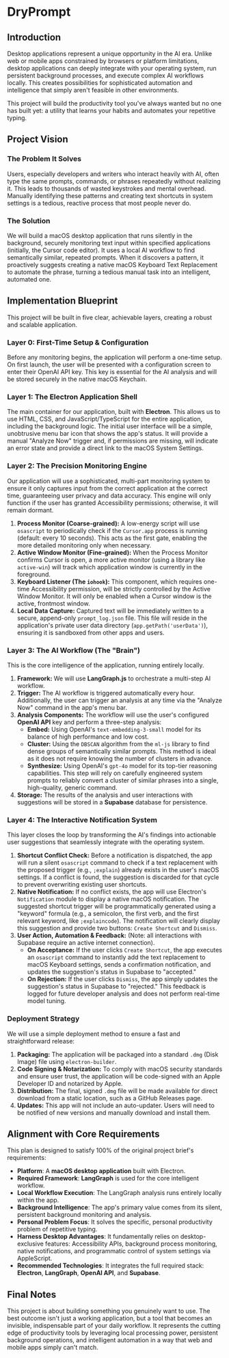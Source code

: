 # DryPrompt

## Introduction

Desktop applications represent a unique opportunity in the AI era. Unlike web or mobile apps constrained by browsers or platform limitations, desktop applications can deeply integrate with your operating system, run persistent background processes, and execute complex AI workflows locally. This creates possibilities for sophisticated automation and intelligence that simply aren't feasible in other environments.

This project will build the productivity tool you've always wanted but no one has built yet: a utility that learns your habits and automates your repetitive typing.

## Project Vision

### The Problem It Solves
Users, especially developers and writers who interact heavily with AI, often type the same prompts, commands, or phrases repeatedly without realizing it. This leads to thousands of wasted keystrokes and mental overhead. Manually identifying these patterns and creating text shortcuts in system settings is a tedious, reactive process that most people never do.

### The Solution
We will build a macOS desktop application that runs silently in the background, securely monitoring text input within specified applications (initially, the Cursor code editor). It uses a local AI workflow to find semantically similar, repeated prompts. When it discovers a pattern, it proactively suggests creating a native macOS Keyboard Text Replacement to automate the phrase, turning a tedious manual task into an intelligent, automated one.

## Implementation Blueprint

This project will be built in five clear, achievable layers, creating a robust and scalable application.

### Layer 0: First-Time Setup & Configuration
Before any monitoring begins, the application will perform a one-time setup. On first launch, the user will be presented with a configuration screen to enter their OpenAI API key. This key is essential for the AI analysis and will be stored securely in the native macOS Keychain.

### Layer 1: The Electron Application Shell
The main container for our application, built with **Electron**. This allows us to use HTML, CSS, and JavaScript/TypeScript for the entire application, including the background logic. The initial user interface will be a simple, unobtrusive menu bar icon that shows the app's status. It will provide a manual "Analyze Now" trigger and, if permissions are missing, will indicate an error state and provide a direct link to the macOS System Settings.

### Layer 2: The Precision Monitoring Engine
Our application will use a sophisticated, multi-part monitoring system to ensure it only captures input from the correct application at the correct time, guaranteeing user privacy and data accuracy. This engine will only function if the user has granted Accessibility permissions; otherwise, it will remain dormant.

1.  **Process Monitor (Coarse-grained):** A low-energy script will use `osascript` to periodically check if the `Cursor.app` process is running (default: every 10 seconds). This acts as the first gate, enabling the more detailed monitoring only when necessary.
2.  **Active Window Monitor (Fine-grained):** When the Process Monitor confirms Cursor is open, a more active monitor (using a library like `active-win`) will track which application window is currently in the foreground.
3.  **Keyboard Listener (The `iohook`):** This component, which requires one-time Accessibility permission, will be strictly controlled by the Active Window Monitor. It will only be enabled when a Cursor window is the active, frontmost window.
4.  **Local Data Capture:** Captured text will be immediately written to a secure, append-only `prompt_log.json` file. This file will reside in the application's private user data directory (`app.getPath('userData')`), ensuring it is sandboxed from other apps and users.

### Layer 3: The AI Workflow (The "Brain")
This is the core intelligence of the application, running entirely locally.
1.  **Framework:** We will use **LangGraph.js** to orchestrate a multi-step AI workflow.
2.  **Trigger:** The AI workflow is triggered automatically every hour. Additionally, the user can trigger an analysis at any time via the "Analyze Now" command in the app's menu bar.
3.  **Analysis Components:** The workflow will use the user's configured **OpenAI API** key and perform a three-step analysis:
    *   **Embed:** Using OpenAI's `text-embedding-3-small` model for its balance of high performance and low cost.
    *   **Cluster:** Using the `DBSCAN` algorithm from the `ml-js` library to find dense groups of semantically similar prompts. This method is ideal as it does not require knowing the number of clusters in advance.
    *   **Synthesize:** Using OpenAI's `gpt-4o` model for its top-tier reasoning capabilities. This step will rely on carefully engineered system prompts to reliably convert a cluster of similar phrases into a single, high-quality, generic command.
4.  **Storage:** The results of the analysis and user interactions with suggestions will be stored in a **Supabase** database for persistence.

### Layer 4: The Interactive Notification System
This layer closes the loop by transforming the AI's findings into actionable user suggestions that seamlessly integrate with the operating system.

1.  **Shortcut Conflict Check:** Before a notification is dispatched, the app will run a silent `osascript` command to check if a text replacement with the proposed trigger (e.g., `;explain`) already exists in the user's macOS settings. If a conflict is found, the suggestion is discarded for that cycle to prevent overwriting existing user shortcuts.
2.  **Native Notification:** If no conflict exists, the app will use Electron's `Notification` module to display a native macOS notification. The suggested shortcut trigger will be programmatically generated using a "keyword" formula (e.g., a semicolon, the first verb, and the first relevant keyword, like `;explaincode`). The notification will clearly display this suggestion and provide two buttons: `Create Shortcut` and `Dismiss`.
3.  **User Action, Automation & Feedback:** (Note: all interactions with Supabase require an active internet connection).
    *   **On Acceptance:** If the user clicks `Create Shortcut`, the app executes an `osascript` command to instantly add the text replacement to macOS Keyboard settings, sends a confirmation notification, and updates the suggestion's status in Supabase to "accepted."
    *   **On Rejection:** If the user clicks `Dismiss`, the app simply updates the suggestion's status in Supabase to "rejected." This feedback is logged for future developer analysis and does not perform real-time model tuning.

### Deployment Strategy
We will use a simple deployment method to ensure a fast and straightforward release:

1.  **Packaging:** The application will be packaged into a standard `.dmg` (Disk Image) file using `electron-builder`.
2.  **Code Signing & Notarization:** To comply with macOS security standards and ensure user trust, the application will be code-signed with an Apple Developer ID and notarized by Apple.
3.  **Distribution:** The final, signed `.dmg` file will be made available for direct download from a static location, such as a GitHub Releases page.
4.  **Updates:** This app will not include an auto-updater. Users will need to be notified of new versions and manually download and install them.

## Alignment with Core Requirements

This plan is designed to satisfy 100% of the original project brief's requirements:

-   **Platform**: A **macOS desktop application** built with Electron.
-   **Required Framework**: **LangGraph** is used for the core intelligent workflow.
-   **Local Workflow Execution**: The LangGraph analysis runs entirely locally within the app.
-   **Background Intelligence**: The app's primary value comes from its silent, persistent background monitoring and analysis.
-   **Personal Problem Focus**: It solves the specific, personal productivity problem of repetitive typing.
-   **Harness Desktop Advantages**: It fundamentally relies on desktop-exclusive features: Accessibility APIs, background process monitoring, native notifications, and programmatic control of system settings via AppleScript.
-   **Recommended Technologies**: It integrates the full required stack: **Electron**, **LangGraph**, **OpenAI API**, and **Supabase**.

## Final Notes

This project is about building something you genuinely want to use. The best outcome isn't just a working application, but a tool that becomes an invisible, indispensable part of your daily workflow. It represents the cutting edge of productivity tools by leveraging local processing power, persistent background operations, and intelligent automation in a way that web and mobile apps simply can't match. 